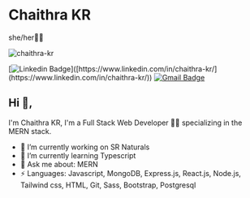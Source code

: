 # Chaithra KR
she/her👩‍💻
<p align="left"> <img src="https://komarev.com/ghpvc/?username=chaithra-kr&label=Profile%20views&color=0e75b6&style=flat" alt="chaithra-kr" /> </p>

[![Linkedin Badge](https://img.shields.io/badge/-LinkedIn-blue?style=flat-square&logo=Linkedin&logoColor=white&link=[https://www.linkedin.com/in/chaithra-kr/](https://www.linkedin.com/in/chaithra-kr/))]([https://www.linkedin.com/in/chaithra-kr/](https://www.linkedin.com/in/chaithra-kr/)) [![Gmail Badge](https://img.shields.io/badge/-chaithrakr549@gmail.com-c14438?style=flat-square&logo=Gmail&logoColor=white&link=mailto:chaithrakr549@gmail.com)](mailto:chaithrakr549@gmail.com)


## Hi 👋, 
I'm Chaithra KR, I'm a Full Stack Web Developer 👨‍💻 specializing in the MERN stack.

- 🔭 I’m currently working on SR Naturals
- 🌱 I’m currently learning Typescript
- 💬 Ask me about: MERN
- ⚡ Languages: Javascript, MongoDB, Express.js, React.js, Node.js, Tailwind css, HTML, Git, Sass, Bootstrap, Postgresql
